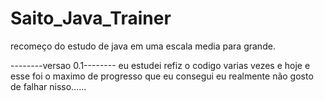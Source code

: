 # Saito_Java_Trainer
recomeço do estudo de java em uma escala media para grande.


--------versao 0.1--------
eu estudei refiz o codigo varias vezes e hoje e esse foi o maximo de progresso que eu consegui eu realmente não gosto de falhar nisso......